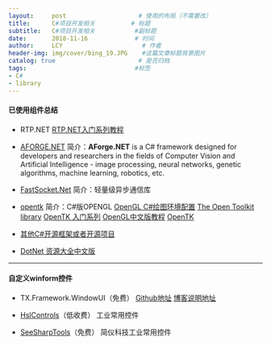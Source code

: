 ```yaml
---
layout:     post                    # 使用的布局（不需要改）
title:      C#项目开发相关          # 标题 
subtitle:   C#项目开发相关           #副标题
date:       2018-11-16             # 时间
author:     LCY                      # 作者
header-img: img/cover/bing_19.JPG    #这篇文章标题背景图片
catalog: true                       # 是否归档
tags:                              #标签
- C# 
- library
---
```


#### 已使用组件总结
* RTP.NET
[RTP.NET入门系列教程](http://www.cnblogs.com/edzjx/archive/2010/04/01/1702095.html)

* [AFORGE.NET](http://www.aforgenet.com/)
简介：**AForge.NET** is a C# framework designed for developers and researchers in the fields of Computer Vision and Artificial Intelligence - image processing, neural networks, genetic algorithms, machine learning, robotics, etc.

* [FastSocket.Net](https://github.com/liaochengyu/FastSocket.Net)
简介：轻量级异步通信库

* [opentk](https://opentk.net/)
简介：C#版OPENGL
[OpenGL C#绘图环境配置](https://my.oschina.net/venoriee/blog/138106)
[The Open Toolkit library](https://sourceforge.net/projects/opentk/)
[OpenTK 入门系列](http://www.cnblogs.com/beginor/archive/2009/10/17/1585040.html)
[OpenGL中文版教程](https://learnopengl-cn.readthedocs.io/zh/latest/)
[OpenTK ](https://www.helplib.com/GitHub/article_127900)

* [其他C#开源框架或者开源项目](https://my.oschina.net/u/2963604/blog/1835082)

* [DotNet 资源大全中文版](https://github.com/jobbole/awesome-dotnet-cn)

----


#### 自定义winform控件
* TX.Framework.WindowUI（免费）
[Github地址](https://github.com/kwonganding/winform.controls)
[博客说明地址](http://www.cnblogs.com/anding/p/4715440.html#top)

* [HslControls](https://github.com/dathlin/HslControlsDemo)（低收费）
工业常用控件

* [SeeSharpTools](https://github.com/liaochengyu/SeeSharpTools)（免费）
简仪科技工业常用控件